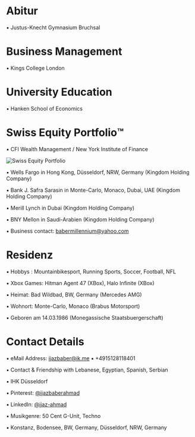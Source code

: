 # Abitur

▪︎ Justus-Knecht Gymnasium Bruchsal



# Business Management

▪︎ Kings College London
 
# University Education 

▪︎ Hanken School of Economics

# Swiss Equity Portfolio™️

▪ CFI Wealth Management / New York Institute of Finance 
 
![Swiss Equity Portfolio](https://user-images.githubusercontent.com/95079463/165912016-2034be7d-1fee-44ce-aa9e-ff7b36432359.png)

▪︎ Wells Fargo in Hong Kong, Düsseldorf, NRW, Germany (Kingdom Holding Company) 

▪︎ Bank J. Safra Sarasin in Monte-Carlo, Monaco, Dubai, UAE (Kingdom Holding Company)

▪︎ Merill Lynch in Dubai (Kingdom Holding Company)

▪︎ BNY Mellon in Saudi-Arabien (Kingdom Holding Company)



▪︎ Business contact: babermillennium@yahoo.com 

# Residenz 

▪︎ Hobbys : Mountainbikesport, Running Sports, Soccer, Football, NFL

▪︎ Xbox Games: Hitman Agent 47 (XBox), Halo Infinite (XBox)

▪︎ Heimat: Bad Wildbad, BW, Germany (Mercedes AMG)

▪︎ Wohnort: Monte-Carlo, Monaco (Brabus Motorsport)

▪︎ Geboren am 14.03.1986  (Monegassische Staatsbuergerschaft)


# Contact Details 

▪︎ eMail Address: ijazbaber@ik.me ▪︎ +4915128118401 

▪︎ Contact & Friendship with Lebanese, Egyptian, Spanish, Serbian

▪︎ IHK Düsseldorf

▪︎ Pinterest: [@ijazbaberahmad](https://www.pinterest.de/ijazbaberahmad/)

▪︎ LinkedIn: [@ijaz-ahmad](https://www.linkedin.com/in/ijaz-ahmad-69677b13a/)

▪︎ Musikgenre: 50 Cent G-Unit, Techno 

▪︎ Konstanz, Bodensee, BW, Germany, Düsseldorf, NRW, Germany
